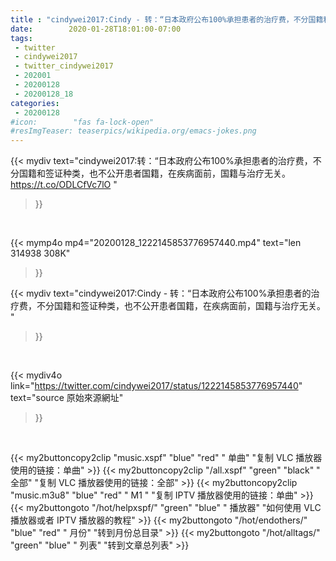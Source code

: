 ```yaml
---
title : "cindywei2017:Cindy - 转：“日本政府公布100%承担患者的治疗费，不分国籍和签证种类，也不公开患者国籍，在疾病面前，国籍与治疗无关。 "
date:        2020-01-28T18:01:00-07:00
tags:
 - twitter
 - cindywei2017
 - twitter_cindywei2017
 - 202001
 - 20200128
 - 20200128_18
categories:
 - 20200128
#icon:        "fas fa-lock-open"
#resImgTeaser: teaserpics/wikipedia.org/emacs-jokes.png
---
```


{{< mydiv text="cindywei2017:转：“日本政府公布100%承担患者的治疗费，不分国籍和签证种类，也不公开患者国籍，在疾病面前，国籍与治疗无关。 https://t.co/ODLCfVc7lO "
>}}
<br>


{{< mymp4o mp4="20200128_1222145853776957440.mp4"
text="len 314938    308K"
>}}


{{< mydiv text="cindywei2017:Cindy - 转：“日本政府公布100%承担患者的治疗费，不分国籍和签证种类，也不公开患者国籍，在疾病面前，国籍与治疗无关。 "
>}}
<br>

{{< mydiv4o link="https://twitter.com/cindywei2017/status/1222145853776957440"
text="source 原始來源網址"
>}}


<br>

{{< my2buttoncopy2clip "music.xspf"        "blue"   "red"    " 单曲"  "复制 VLC 播放器使用的链接：单曲" >}} {{< my2buttoncopy2clip "/all.xspf"         "green"  "black"  " 全部"  "复制 VLC 播放器使用的链接：全部" >}} {{< my2buttoncopy2clip "music.m3u8"        "blue"   "red"    " M1 "    "复制 IPTV 播放器使用的链接：单曲" >}} {{< my2buttongoto      "/hot/helpxspf/"    "green"  "blue"   " 播放器" "如何使用 VLC 播放器或者 IPTV 播放器的教程" >}} {{< my2buttongoto      "/hot/endothers/"   "blue"   "red"    " 月份"   "转到月份总目录" >}} {{< my2buttongoto      "/hot/alltags/"     "green"  "blue"   " 列表"   "转到文章总列表" >}} 
